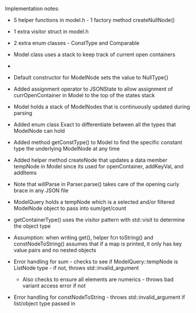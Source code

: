 Implementation notes:

- 5 helper functions in model.h - 1 factory method createNullNode()
- 1 extra visitor struct in model.h
- 2 extra enum classes - ConstType and Comparable
- Model class uses a stack to keep track of current open containers
- 

- Default constructor for ModelNode sets the value to NullType{}
- Added assignment operator to JSONState to allow assignment of currOpenContainer in Model
to the top of the states stack
- Model holds a stack of ModelNodes that is continuously updated during parsing
- Added enum class Exact to differentiate between all the types that ModelNode can hold
- Added method getConstType() to Model to find the specific constant type
the underlying ModelNode at any time
- Added helper method createNode that updates a data member tempNode in Model since its used
for openContainer, addKeyVal, and addItems
- Note that willParse in Parser.parse() takes care of the opening curly brace in any JSON file 
- ModelQuery holds a tempNode which is a selected and/or filtered ModelNode object to pass into
sum/get/count
- getContainerType() uses the visitor pattern with std::visit to determine the object type
- Assumption: when writing get(), helper fcn toString() and constNodeToString()
assumes that if a map is printed, it only has key value pairs and no nested objects
- Error handling for sum - checks to see if ModelQuery::tempNode is ListNode type - if not,
throws std::invalid_argument
  - Also checks to ensure all elements are numerics - throws bad variant access error if not
- Error handling for constNodeToString - throws std::invalid_argument if list/object type passed in
